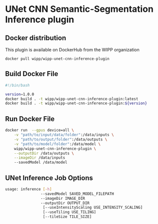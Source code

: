 # UNet CNN Semantic-Segmentation Inference plugin

## Docker distribution

This plugin is available on DockerHub from the WIPP organization

```
docker pull wipp/wipp-unet-cnn-inference-plugin
```

## Build Docker File
```bash
#!/bin/bash

version=1.0.0
docker build . -t wipp/wipp-unet-cnn-inference-plugin:latest
docker build . -t wipp/wipp-unet-cnn-inference-plugin:${version}
```

## Run Docker File

```bash
docker run  --gpus device=all \
    -v "path/to/input/data/folder":/data/inputs \
    -v "path/to/output/folder":/data/outputs \
    -v "path/to/model/folder":/data/model \
    wipp/wipp-unet-cnn-inference-plugin \
    --outputDir /data/outputs \
    --imageDir /data/inputs
    --savedModel /data/model 
```

## UNet Inference Job Options
```bash
usage: inference [-h] 
                --savedModel SAVED_MODEL_FILEPATH 
                --imageDir IMAGE_DIR
                --outputDir OUTPUT_DIR
                 [--useIntensityScaling USE_INTENSITY_SCALING] 
                 [--useTiling USE_TILING] 
                 [--tileSize TILE_SIZE] 


```
